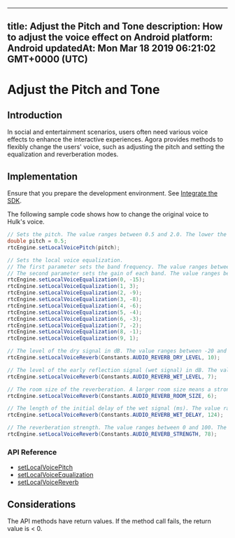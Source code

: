 
---
title: Adjust the Pitch and Tone
description: How to adjust the voice effect on Android
platform: Android
updatedAt: Mon Mar 18 2019 06:21:02 GMT+0000 (UTC)
---
# Adjust the Pitch and Tone
## Introduction 
In social and entertainment scenarios, users often need various voice effects to enhance the interactive experiences. Agora provides methods to flexibly change the users' voice, such as adjusting the pitch and setting the equalization and reverberation modes.

## Implementation
Ensure that you prepare the development environment. See [Integrate the SDK](../../en/Audio%20Broadcast/android_audio.md).

The following sample code shows how to change the original voice to Hulk's voice.

```java
// Sets the pitch. The value ranges between 0.5 and 2.0. The lower the value, the lower the pitch. The default value is 1.0, which is the original pitch.
double pitch = 0.5;
rtcEngine.setLocalVoicePitch(pitch);

// Sets the local voice equalization.
// The first parameter sets the band frequency. The value ranges between 0 and 9. Each value represents the center frequency of the band: 31, 62, 125, 250, 500, 1k, 2k, 4k, 8k, and 16k Hz
// The second parameter sets the gain of each band. The value ranges between -15 and 15 dB. The default value is 0.
rtcEngine.setLocalVoiceEqualization(0, -15);
rtcEngine.setLocalVoiceEqualization(1, 3);
rtcEngine.setLocalVoiceEqualization(2, -9);
rtcEngine.setLocalVoiceEqualization(3, -8);
rtcEngine.setLocalVoiceEqualization(4, -6);
rtcEngine.setLocalVoiceEqualization(5, -4);
rtcEngine.setLocalVoiceEqualization(6, -3);
rtcEngine.setLocalVoiceEqualization(7, -2);
rtcEngine.setLocalVoiceEqualization(8, -1);
rtcEngine.setLocalVoiceEqualization(9, 1);

// The level of the dry signal in dB. The value ranges between -20 and 10.
rtcEngine.setLocalVoiceReverb(Constants.AUDIO_REVERB_DRY_LEVEL, 10);

// The level of the early reflection signal (wet signal) in dB. The value ranges between -20 and 10.
rtcEngine.setLocalVoiceReverb(Constants.AUDIO_REVERB_WET_LEVEL, 7);

// The room size of the reverberation. A larger room size means a stronger reverberation. The value ranges between 0 and 100.
rtcEngine.setLocalVoiceReverb(Constants.AUDIO_REVERB_ROOM_SIZE, 6);

// The length of the initial delay of the wet signal (ms). The value ranges between 0 and 200.
rtcEngine.setLocalVoiceReverb(Constants.AUDIO_REVERB_WET_DELAY, 124);

// The reverberation strength. The value ranges between 0 and 100. The higher the value, the stronger the reverberation.
rtcEngine.setLocalVoiceReverb(Constants.AUDIO_REVERB_STRENGTH, 78);
```

### API Reference

- [setLocalVoicePitch](https://docs.agora.io/en/Audio%20Broadcast/API%20Reference/java/classio_1_1agora_1_1rtc_1_1_rtc_engine.html#a41b525f9cbf2911594bcda9b20a728c9)
- [setLocalVoiceEqualization](https://docs.agora.io/en/Audio%20Broadcast/API%20Reference/java/classio_1_1agora_1_1rtc_1_1_rtc_engine.html#a9e3aa79f0d6d8f2ea81907543506d960)
- [setLocalVoiceReverb](https://docs.agora.io/en/Audio%20Broadcast/API%20Reference/java/classio_1_1agora_1_1rtc_1_1_rtc_engine.html#a4afc32ba68e997e90ba3f128317827fa)

## Considerations
The API methods have return values. If the method call fails, the return value is < 0.
